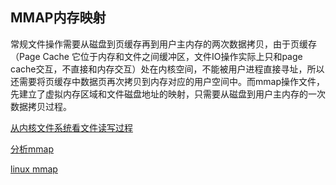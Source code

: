 ## MMAP内存映射
常规文件操作需要从磁盘到页缓存再到用户主内存的两次数据拷贝，由于页缓存（Page Cache 它位于内存和文件之间缓冲区，文件IO操作实际上只和page cache交互，不直接和内存交互）处在内核空间，不能被用户进程直接寻址，所以还需要将页缓存中数据页再次拷贝到内存对应的用户空间中。而mmap操作文件，先建立了虚拟内存区域和文件磁盘地址的映射，只需要从磁盘到用户主内存的一次数据拷贝过程。

[从内核文件系统看文件读写过程](http://www.cnblogs.com/huxiao-tee/p/4657851.html)

[分析mmap](http://www.cnblogs.com/huxiao-tee/p/4660352.html)

[linux mmap](http://man7.org/linux/man-pages/man2/mmap.2.html)
